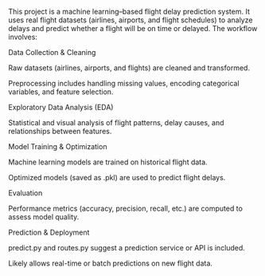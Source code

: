 This project is a machine learning–based flight delay prediction system.
It uses real flight datasets (airlines, airports, and flight schedules) to analyze delays and predict whether a flight will be on time or delayed. The workflow involves:

Data Collection & Cleaning

Raw datasets (airlines, airports, and flights) are cleaned and transformed.

Preprocessing includes handling missing values, encoding categorical variables, and feature selection.

Exploratory Data Analysis (EDA)

Statistical and visual analysis of flight patterns, delay causes, and relationships between features.

Model Training & Optimization

Machine learning models are trained on historical flight data.

Optimized models (saved as .pkl) are used to predict flight delays.

Evaluation

Performance metrics (accuracy, precision, recall, etc.) are computed to assess model quality.

Prediction & Deployment

predict.py and routes.py suggest a prediction service or API is included.

Likely allows real-time or batch predictions on new flight data.

